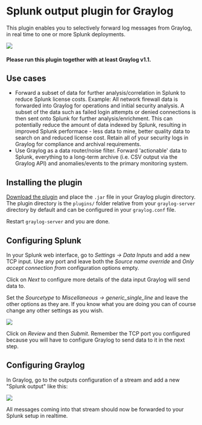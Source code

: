 # Splunk output plugin for Graylog

This plugin enables you to selectively forward log messages from Graylog, in real time to one or more Splunk deployments.

![](https://github.com/Graylog2/plugin-output-splunk/blob/master/images/screenshot1.png)

#### Please run this plugin together with at least Graylog v1.1.

## Use cases

* Forward a subset of data for further analysis/correlation in Splunk to reduce Splunk license costs. 
  Example: All network firewall data is forwarded into Graylog for operations and initial security analysis. 
  A subset of the data such as failed login attempts or denied connections is then sent onto Splunk for further analysis/enrichment. 
  This can potentially reduce the amount of data indexed by Splunk, resulting in improved Splunk performace - less data to mine, better quality data to search on and reduced license cost.
  Retain all of your security logs in Graylog for compliance and archival requirements.  
* Use Graylog as a data router/noise filter. Forward 'actionable' data to Splunk, everything to a long-term archive (i.e. CSV output via the Graylog API) and anomalies/events to the primary monitoring system.

## Installing the plugin

[Download the plugin](https://github.com/Graylog2/plugin-output-splunk/releases)
and place the `.jar` file in your Graylog plugin directory. The plugin directory
is the `plugins/` folder relative from your `graylog-server` directory by default
and can be configured in your `graylog.conf` file.

Restart `graylog-server` and you are done.

## Configuring Splunk

In your Splunk web interface, go to *Settings -> Data Inputs* and add a new
TCP input. Use any port and leave both the *Source name override* and
*Only accept connection from* configuration options empty.

Click on *Next* to configure more details of the data input Graylog will send
data to.

Set the *Sourcetype* to *Miscellaneous -> generic_single_line* and leave the
other options as they are. If you know what you are doing you can of course
change any other settings as you wish.

![](https://github.com/Graylog2/plugin-output-splunk/blob/master/images/screenshot2.png)

Click on *Review* and then *Submit*. Remember the TCP port you configured
because you will have to configure Graylog to send data to it in the next step.

## Configuring Graylog

In Graylog, go to the outputs configuration of a stream and add a new "Splunk
output" like this:

![](https://github.com/Graylog2/plugin-output-splunk/blob/master/images/screenshot3.png)

All messages coming into that stream should now be forwarded to your Splunk setup
in realtime.
